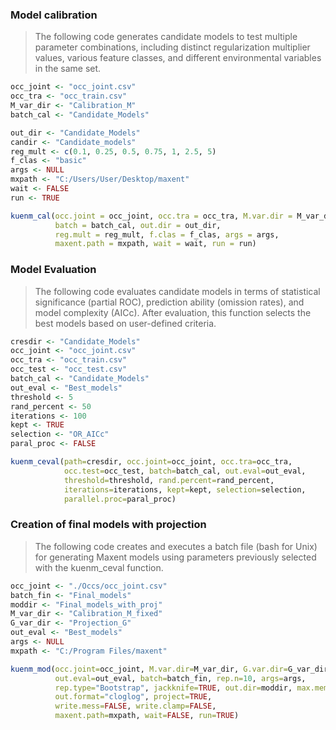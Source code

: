 ### Model calibration

>The following code generates candidate models to test multiple parameter combinations, including distinct regularization multiplier values, various feature classes, and different environmental variables in the same set.   

```r
occ_joint <- "occ_joint.csv"     
occ_tra <- "occ_train.csv"       
M_var_dir <- "Calibration_M"     
batch_cal <- "Candidate_Models"   

out_dir <- "Candidate_Models"    
candir <- "Candidate_models"
reg_mult <- c(0.1, 0.25, 0.5, 0.75, 1, 2.5, 5)
f_clas <- "basic"
args <- NULL
mxpath <- "C:/Users/User/Desktop/maxent"
wait <- FALSE
run <- TRUE

kuenm_cal(occ.joint = occ_joint, occ.tra = occ_tra, M.var.dir = M_var_dir, 
          batch = batch_cal, out.dir = out_dir, 
          reg.mult = reg_mult, f.clas = f_clas, args = args, 
          maxent.path = mxpath, wait = wait, run = run)
```

### Model Evaluation
>The following code evaluates candidate models in terms of statistical significance (partial ROC), prediction ability (omission rates), and model complexity (AICc). After evaluation, this function selects the best models based on user-defined criteria.  

```r
cresdir <- "Candidate_Models"
occ_joint <- "occ_joint.csv"
occ_tra <- "occ_train.csv"
occ_test <- "occ_test.csv"
batch_cal <- "Candidate_Models"
out_eval <- "Best_models"
threshold <- 5  
rand_percent <- 50
iterations <- 100
kept <- TRUE
selection <- "OR_AICc"
paral_proc <- FALSE

kuenm_ceval(path=cresdir, occ.joint=occ_joint, occ.tra=occ_tra, 
            occ.test=occ_test, batch=batch_cal, out.eval=out_eval,
            threshold=threshold, rand.percent=rand_percent, 
            iterations=iterations, kept=kept, selection=selection, 
            parallel.proc=paral_proc)
```

### Creation of final models with projection
>The following code creates and executes a batch file (bash for Unix) for generating Maxent models using parameters previously selected with the kuenm_ceval function.

```r
occ_joint <- "./Occs/occ_joint.csv" 
batch_fin <- "Final_models"
moddir <- "Final_models_with_proj"
M_var_dir <- "Calibration_M_fixed"
G_var_dir <- "Projection_G"
out_eval <- "Best_models"
args <- NULL
mxpath <- "C:/Program Files/maxent"

kuenm_mod(occ.joint=occ_joint, M.var.dir=M_var_dir, G.var.dir=G_var_dir, 
          out.eval=out_eval, batch=batch_fin, rep.n=10, args=args,             
          rep.type="Bootstrap", jackknife=TRUE, out.dir=moddir, max.memory=1000, 
          out.format="cloglog", project=TRUE, 
          write.mess=FALSE, write.clamp=FALSE, 
          maxent.path=mxpath, wait=FALSE, run=TRUE)
```